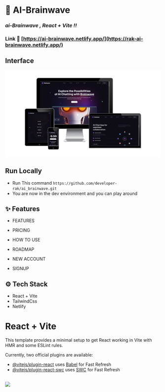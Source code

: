 ### 

# :robot: AI-Brainwave

### _ai-Brainwave , React + Vite !!_

### Link :link: [https://ai-brainwave.netlify.app/](https://rak-ai-brainwave.netlify.app/)

## Interface
<img src="aiBrainWave.png" />

## Run Locally

  - Run This command `https://github.com/developer-rak/ai_brainwave.git`
  - You are now in the dev environment and you can play around

## ✨ Features

  - FEATURES
  - PRICING
  - HOW TO USE
  - ROADMAP

  - NEW ACCOUNT
  - SIGNUP

## ⚙️ Tech Stack
  - React + Vite
  - TailwindCss
  - Netlify



# React + Vite

This template provides a minimal setup to get React working in Vite with HMR and some ESLint rules.

Currently, two official plugins are available:

- [@vitejs/plugin-react](https://github.com/vitejs/vite-plugin-react/blob/main/packages/plugin-react/README.md) uses [Babel](https://babeljs.io/) for Fast Refresh
- [@vitejs/plugin-react-swc](https://github.com/vitejs/vite-plugin-react-swc) uses [SWC](https://swc.rs/) for Fast Refresh



<br />
<img src="img.png" />

